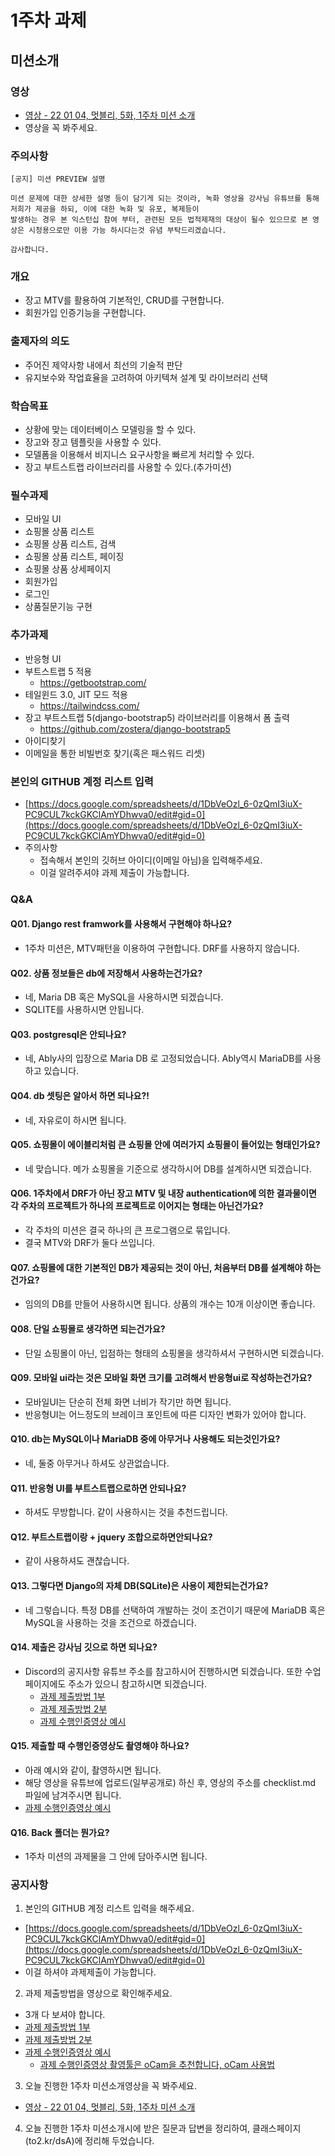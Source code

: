 # 1주차 과제

## 미션소개

### 영상

- [영상 - 22 01 04, 멋블리, 5화, 1주차 미션 소개](https://youtu.be/SFC92Fzz4M4)
- 영상을 꼭 봐주세요.

### 주의사항

```
[공지] 미션 PREVIEW 설명

미션 문제에 대한 상세한 설명 등이 담기게 되는 것이라, 녹화 영상을 강사님 유튜브를 통해 저희가 제공을 하되, 이에 대한 녹화 및 유포, 복제등이
발생하는 경우 본 익스턴십 참여 부터, 관련된 모든 법적제재의 대상이 될수 있으므로 본 영상은 시청용으로만 이용 가능 하시다는것 유념 부탁드리겠습니다.

감사합니다.

```

### 개요

- 장고 MTV를 활용하여 기본적인, CRUD를 구현합니다.
- 회원가입 인증기능을 구현합니다.

### 출제자의 의도

- 주어진 제약사항 내에서 최선의 기술적 판단
- 유지보수와 작업효율을 고려하여 아키텍쳐 설계 및 라이브러리 선택

### 학습목표

- 상황에 맞는 데이터베이스 모델링을 할 수 있다.
- 장고와 장고 템플릿을 사용할 수 있다.
- 모델폼을 이용해서 비지니스 요구사항을 빠르게 처리할 수 있다.
- 장고 부트스트랩 라이브러리를 사용할 수 있다.(추가미션)

### 필수과제

- 모바일 UI
- 쇼핑몰 상품 리스트
- 쇼핑몰 상품 리스트, 검색
- 쇼핑몰 상품 리스트, 페이징
- 쇼핑몰 상품 상세페이지
- 회원가입
- 로그인
- 상품질문기능 구현

### 추가과제

- 반응형 UI
- 부트스트랩 5 적용
  - https://getbootstrap.com/
- 테일윈드 3.0, JIT 모드 적용
  - https://tailwindcss.com/
- 장고 부트스트랩 5(django-bootstrap5) 라이브러리를 이용해서 폼 출력
  - https://github.com/zostera/django-bootstrap5
- 아이디찾기
- 이메일을 통한 비빌번호 찾기(혹은 패스워드 리셋)

### 본인의 GITHUB 계정 리스트 입력

- [https://docs.google.com/spreadsheets/d/1DbVeOzl_6-0zQmI3iuX-PC9CUL7kckGKClAmYDhwva0/edit#gid=0](https://docs.google.com/spreadsheets/d/1DbVeOzl_6-0zQmI3iuX-PC9CUL7kckGKClAmYDhwva0/edit#gid=0)
- 주의사항
  - 접속해서 본인의 깃허브 아이디(이메일 아님)을 입력해주세요.
  - 이걸 알려주셔야 과제 제출이 가능합니다.

### Q&A

#### Q01. Django rest framwork를 사용해서 구현해야 하나요?

- 1주차 미션은, MTV패턴을 이용하여 구현합니다. DRF를 사용하지 않습니다.

#### Q02. 상품 정보들은 db에 저장해서 사용하는건가요?

- 네, Maria DB 혹은 MySQL을 사용하시면 되겠습니다.
- SQLITE를 사용하시면 안됩니다.

#### Q03. postgresql은 안되나요?

- 네, Ably사의 입장으로 Maria DB 로 고정되었습니다. Ably역시 MariaDB를 사용하고 있습니다.

#### Q04. db 셋팅은 알아서 하면 되나요?!

- 네, 자유로이 하시면 됩니다.

#### Q05. 쇼핑몰이 에이블리처럼 큰 쇼핑몰 안에 여러가지 쇼핑몰이 들어있는 형태인가요?

- 네 맞습니다. 메가 쇼핑몰을 기준으로 생각하시어 DB를 설계하시면 되겠습니다.

#### Q06. 1주차에서 DRF가 아닌 장고 MTV 및 내장 authentication에 의한 결과물이면 각 주차의 프로젝트가 하나의 프로젝트로 이어지는 형태는 아닌건가요?

- 각 주차의 미션은 결국 하나의 큰 프로그램으로 묶입니다.
- 결국 MTV와 DRF가 둘다 쓰입니다.

#### Q07. 쇼핑몰에 대한 기본적인 DB가 제공되는 것이 아닌, 처음부터 DB를 설계해야 하는건가요?

- 임의의 DB를 만들어 사용하시면 됩니다. 상품의 개수는 10개 이상이면 좋습니다.

#### Q08. 단일 쇼핑몰로 생각하면 되는건가요?

- 단일 쇼핑몰이 아닌, 입점하는 형태의 쇼핑몰을 생각하셔서 구현하시면 되겠습니다.

#### Q09. 모바일 ui라는 것은 모바일 화면 크기를 고려해서 반응형ui로 작성하는건가요?

- 모바일UI는 단순히 전체 화면 너비가 작기만 하면 됩니다.
- 반응형UI는 어느정도의 브레이크 포인트에 따른 디자인 변화가 있어야 합니다.

#### Q10. db는 MySQL이나 MariaDB 중에 아무거나 사용해도 되는것인가요?

- 네, 둘중 아무거나 하셔도 상관없습니다.

#### Q11. 반응형 UI를 부트스트랩으로하면 안되나요?

- 하셔도 무방합니다. 같이 사용하시는 것을 추천드립니다.

#### Q12. 부트스트랩이랑 + jquery 조합으로하면안되나요?

- 같이 사용하셔도 괜찮습니다.

#### Q13. 그렇다면 Django의 자체 DB(SQLite)은 사용이 제한되는건가요?

- 네 그렇습니다. 특정 DB를 선택하여 개발하는 것이 조건이기 때문에 MariaDB 혹은 MySQL을 사용하는 것을 조건으로 하겠습니다.

#### Q14. 제출은 강사님 깃으로 하면 되나요?

- Discord의 공지사항 유튜브 주소를 참고하시어 진행하시면 되겠습니다. 또한 수업페이지에도 주소가 있으니 참고하시면 되겠습니다.
  - [과제 제출방법 1부](https://youtu.be/QAHEWqFDo5U)
  - [과제 제출방법 2부](https://youtu.be/biZXRksAm4U)
  - [과제 수행인증영상 예시](https://youtu.be/g0p_GsjAHRA)

#### Q15. 제출할 때 수행인증영상도 촬영해야 하나요?

- 아래 예시와 같이, 촬영하시면 됩니다.
- 해당 영상을 유튜브에 업로드(일부공개로) 하신 후, 영상의 주소를 checklist.md 파일에 남겨주시면 됩니다.
- [과제 수행인증영상 예시](https://youtu.be/g0p_GsjAHRA)

#### Q16. Back 폴더는 뭔가요?

- 1주차 미션의 과제물을 그 안에 담아주시면 됩니다.

### 공지사항

1. 본인의 GITHUB 계정 리스트 입력을 해주세요.
  - [https://docs.google.com/spreadsheets/d/1DbVeOzl_6-0zQmI3iuX-PC9CUL7kckGKClAmYDhwva0/edit#gid=0](https://docs.google.com/spreadsheets/d/1DbVeOzl_6-0zQmI3iuX-PC9CUL7kckGKClAmYDhwva0/edit#gid=0)
  - 이걸 하셔야 과제제출이 가능합니다.
2. 과제 제출방법을 영상으로 확인해주세요.
  - 3개 다 보셔야 합니다.
  - [과제 제출방법 1부](https://youtu.be/QAHEWqFDo5U)
  - [과제 제출방법 2부](https://youtu.be/biZXRksAm4U)
  - [과제 수행인증영상 예시](https://youtu.be/g0p_GsjAHRA)
    - [과제 수행인증영상 촬영툴은 oCam을 추천합니다, oCam 사용법](https://youtu.be/SAfcqGHd9Ss)
3. 오늘 진행한 1주차 미션소개영상을 꼭 봐주세요.
  - [영상 - 22 01 04, 멋블리, 5화, 1주차 미션 소개](https://youtu.be/SFC92Fzz4M4)
4. 오늘 진행한 1주차 미션소개시에 받은 질문과 답변을 정리하여, 클래스페이지(to2.kr/dsA)에 정리해 두었습니다.
